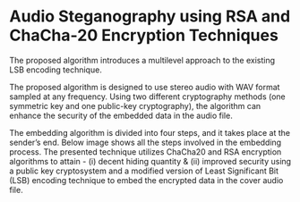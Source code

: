 # Audio Steganography using RSA and ChaCha-20 Encryption Techniques

The proposed algorithm introduces a multilevel approach to the existing LSB encoding technique.

The proposed algorithm is designed to use stereo audio with WAV format sampled at any frequency. Using two different cryptography methods (one symmetric key and one public-key cryptography), the algorithm can enhance the security of the embedded data in the audio file.

The embedding algorithm is divided into four steps, and it takes place at the sender’s end. Below image shows all the steps involved in the embedding process. The presented technique utilizes ChaCha20 and RSA encryption algorithms to attain - (i) decent hiding quantity & (ii) improved security using a public key cryptosystem and a modified version of Least Significant Bit (LSB) encoding technique to embed the encrypted data in the cover audio file.
